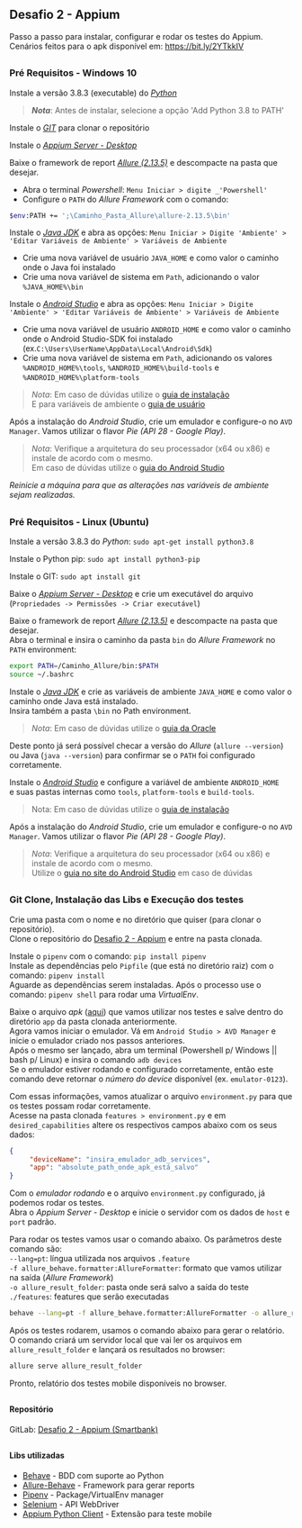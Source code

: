 ## Desafio 2 - Appium
Passo a passo para instalar, configurar e rodar os testes do Appium.\
Cenários feitos para o apk disponível em: https://bit.ly/2YTkkIV

##
### Pré Requisitos - Windows 10

Instale a versão 3.8.3 (executable) do [*Python*](https://www.python.org/downloads/release/python-383/)
>**_Nota_**: Antes de instalar, selecione a opção 'Add Python 3.8 to PATH'

Instale o [*GIT*](https://git-scm.com/download/win) para clonar o repositório

Instale o [*Appium Server - Desktop*](http://appium.io/downloads.html)

Baixe o framework de report [*Allure (2.13.5)*](https://github.com/allure-framework/allure2/releases) e descompacte na pasta que desejar.

- Abra o terminal _Powershell_: ``Menu Iniciar > digite _'Powershell'``
- Configure o ``PATH`` do _Allure Framework_ com o comando: 
````bash
$env:PATH += ';\Caminho_Pasta_Allure\allure-2.13.5\bin'
````

Instale o [*Java JDK*](https://www.java.com/pt_BR/download/) e abra as opções: ``Menu Iniciar > Digite 'Ambiente' > 'Editar Variáveis de Ambiente' > Variáveis de Ambiente``

- Crie uma nova variável de usuário ``JAVA_HOME`` e como valor o caminho onde o Java foi instalado
- Crie uma nova variável de sistema em ``Path``, adicionando o valor ``%JAVA_HOME%\bin``


Instale o [*Android Studio*](https://developer.android.com/studio?hl=pt-br) e abra as opções: ``Menu Iniciar > Digite 'Ambiente' > 'Editar Variáveis de Ambiente' > Variáveis de Ambiente`` 

- Crie uma nova variável de usuário ``ANDROID_HOME`` e como valor o caminho onde o Android Studio-SDK foi instalado (ex.``C:\Users\UserName\AppData\Local\Android\Sdk``)
- Crie uma nova variável de sistema em ``Path``, adicionando os valores ``%ANDROID_HOME%\tools``, ``%ANDROID_HOME%\build-tools`` e ``%ANDROID_HOME%\platform-tools``
> _*Nota*_: Em caso de dúvidas utilize o [guia de instalação](https://developer.android.com/studio/install?hl=pt-br#windows)\
> E para variáveis de ambiente o [guia de usuário](https://developer.android.com/studio/command-line/variables)

Após a instalação do _Android Studio_, crie um emulador e configure-o no ``AVD Manager``.
Vamos utilizar o flavor _Pie (API 28 - Google Play)_. 
> _*Nota*_: Verifique a arquitetura do seu processador (x64 ou x86) e instale de acordo com o mesmo.\
> Em caso de dúvidas utilize o [guia do Android Studio](https://developer.android.com/studio/run/managing-avds?hl=pt-br)

*Reinicie a máquina para que as alterações nas variáveis de ambiente sejam realizadas.*

##
### Pré Requisitos - Linux (Ubuntu)
Instale a versão 3.8.3 do _Python_: ``sudo apt-get install python3.8``

Instale o Python pip: ``sudo apt install python3-pip``

Instale o GIT: ``sudo apt install git``

Baixe o [*Appium Server - Desktop*](http://appium.io/downloads.html) e crie um executável do arquivo (``Propriedades -> Permissões -> Criar executável``)

Baixe o framework de report [*Allure (2.13.5)*](https://github.com/allure-framework/allure2/releases) e descompacte na pasta que desejar.\
Abra o terminal e insira o caminho da pasta ``bin`` do _Allure Framework_ no ``PATH`` environment: 
````bash 
export PATH=/Caminho_Allure/bin:$PATH
source ~/.bashrc
````

Instale o [*Java JDK*](https://www.java.com/pt_BR/download/) e crie as variáveis de ambiente ``JAVA_HOME`` e como valor o caminho onde Java está instalado.\
Insira também a pasta ``\bin`` no Path environment.
> _*Nota*_: Em caso de dúvidas utilize o [guia da Oracle](https://www.java.com/pt_BR/download/help/path.xml)  

Deste ponto já será possível checar a versão do _Allure_ (``allure --version``) ou Java (``java --version``) para confirmar se o ``PATH`` foi configurado corretamente.

Instale o [*Android Studio*](https://developer.android.com/studio?hl=pt-br) e configure a variável de ambiente ``ANDROID_HOME`` \
e suas pastas internas como ``tools``, ``platform-tools`` e ``build-tools``.
> Nota: Em caso de dúvidas utilize o [guia de instalação](https://developer.android.com/studio/install?hl=pt-br#linux)

Após a instalação do _Android Studio_, crie um emulador e configure-o no ``AVD Manager``.
Vamos utilizar o flavor _Pie (API 28 - Google Play)_. 
> _*Nota*_: Verifique a arquitetura do seu processador (x64 ou x86) e instale de acordo com o mesmo.\
> Utilize o [guia no site do Android Studio](https://developer.android.com/studio/run/managing-avds?hl=pt-br) em caso de dúvidas


##
### Git Clone, Instalação das Libs e Execução dos testes

Crie uma pasta com o nome e no diretório que quiser (para clonar o repositório).\
Clone o repositório do [Desafio 2 - Appium](https://gitlab.com/Coutinho_W/desafio-smartbank_appium.git) e entre na pasta clonada.

Instale o ``pipenv`` com o comando: ``pip install pipenv``\
Instale as dependências pelo ``Pipfile`` (que está no diretório raiz) com o comando: ``pipenv install``\
Aguarde as dependências serem instaladas. Após o processo use o comando: ``pipenv shell`` para rodar uma _VirtualEnv_.

Baixe o arquivo _apk_ ([aqui](https://bit.ly/2YTkkIV)) que vamos utilizar nos testes e salve dentro do diretório ``app`` da pasta clonada anteriormente.\
Agora vamos iniciar o emulador. Vá em ``Android Studio > AVD Manager`` e inicie o emulador criado nos passos anteriores.\
Após o mesmo ser lançado, abra um terminal (Powershell p/ Windows || bash p/ Linux) e insira o comando ``adb devices``\
Se o emulador estiver rodando e configurado corretamente, então este comando deve retornar o _número do device_ disponível (ex. ``emulator-0123``). 

Com essas informações, vamos atualizar o arquivo ``environment.py`` para que os testes possam rodar corretamente.\
Acesse na pasta clonada ``features > environment.py`` e em ``desired_capabilities`` altere os respectivos campos abaixo com os seus dados:
````json
{
	 "deviceName": "insira_emulador_adb_services",
	 "app": "absolute_path_onde_apk_está_salvo" 
} 
````

Com o *emulador rodando* e o arquivo ``environment.py`` configurado, já podemos rodar os testes.\
Abra o _Appium Server - Desktop_ e inicie o servidor com os dados de ``host`` e ``port`` padrão.
 
Para rodar os testes vamos usar o comando abaixo. 
Os parâmetros deste comando são:\
``--lang=pt``: língua utilizada nos arquivos ``.feature``\
``-f allure_behave.formatter:AllureFormatter``: formato que vamos utilizar na saída (_Allure Framework_)\
``-o allure_result_folder``: pasta onde será salvo a saída do teste\
``./features``: features que serão executadas
       
````bash
behave --lang=pt -f allure_behave.formatter:AllureFormatter -o allure_result_folder ./features
````
 
Após os testes rodarem, usamos o comando abaixo para gerar o relatório.
O comando criará um servidor local que vai ler os arquivos em ``allure_result_folder`` e lançará os resultados no browser:
````bash
allure serve allure_result_folder
````

Pronto, relatório dos testes mobile disponíveis no browser.

##
#### Repositório

GitLab: [Desafio 2 - Appium (Smartbank)](https://gitlab.com/Coutinho_W/desafio-smartbank_appium) 

##
#### Libs utilizadas

* [Behave](https://pypi.org/project/behave/#description) - BDD com suporte ao Python
* [Allure-Behave](https://pypi.org/project/allure-behave/#description) - Framework para gerar reports
* [Pipenv](https://pypi.org/project/pipenv/#description) - Package/VirtualEnv manager 
* [Selenium](https://pypi.org/project/selenium/#description) - API WebDriver
* [Appium Python Client](https://pypi.org/project/Appium-Python-Client/#description) - Extensão para teste mobile

